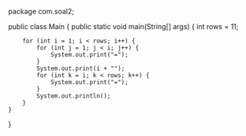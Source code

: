 package com.soal2;

public class Main {
    public static void main(String[] args) {
        int rows = 11;

        for (int i = 1; i < rows; i++) {
            for (int j = 1; j < i; j++) {
                System.out.print("=");
            }
            System.out.print(i + "");
            for (int k = i; k < rows; k++) {
                System.out.print("=");
            }
            System.out.println();
        }
    }
}